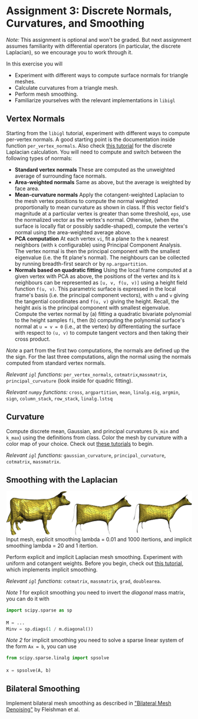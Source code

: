 # Assignment 3: Discrete Normals, Curvatures, and Smoothing

*Note:* This assignment is optional and won't be graded.
But next assignment assumes familiarity with differential operators (in particular, the discrete Laplacian), so we encourage you to work through it.

In this exercise you will

* Experiment with different ways to compute surface normals for triangle meshes.
* Calculate curvatures from a triangle mesh.
* Perform mesh smoothing.
* Familiarize yourselves with the relevant implementations in `libigl`

## Vertex Normals
Starting from the `libigl` tutorial, experiment with different ways to compute per-vertex normals.
A good starting point is the documentation inside function `per_vertex_normals`.
Also check [this tutorial](https://libigl.github.io/libigl-python-bindings/tut-chapter1/#laplacian) for the discrete Laplacian calculation. You will need to compute
and switch between the following types of normals:

* **Standard vertex normals** These are computed as the unweighted average of surrounding face normals.
* **Area-weighted  normals** Same as above, but the average is weighted by face area.
* **Mean-curvature normals** Apply the cotangent-weighted Laplacian to the mesh vertex positions to compute the normal weighted proportionally to mean curvature as shown in class. If this vector field's magnitude at a particular vertex is greater than some threshold, `eps`, use the normalized vector as the vertex's normal. Otherwise, (when the surface is locally flat or possibly saddle-shaped), compute the vertex's normal using the area-weighted average above.
* **PCA computation** At each vertex `vi`, fit a plane to the `k`
nearest neighbors (with `k` configurable) using Principal Component Analysis. The vertex normal is then the principal component with the smallest eigenvalue (i.e. the fit plane's normal). The neighbours can be collected by running breadth-first search or by `np.argpartition`.
* **Normals based on quadratic fitting** Using the local frame computed at a given vertex with PCA as above, the positions of the vertex and its `k`  neighbours can be represented as `[u, v, f(u, v)]` using a height field function `f(u, v)`. This parametric surface is expressed in the local frame's basis (i.e. the principal component vectors), with `u` and `v` giving the tangential coordinates and `f(u, v)` giving the height.      Recall, the height axis is the principal component with smallest eigenvalue. Compute the vertex normal by (a) fitting a quadratic bivariate polynomial to the height samples `fi`, then (b) computing the polynomial surface's normal at `u = v = 0` (i.e., at the vertex) by differentiating the surface with respect to `(u, v)` to compute tangent vectors and then taking their cross product.


*Note* a part from the first two computations, the normals are defined up the the sign. For the last three computations, align the normal using the normals computed from standard vertex normals.

*Relevant `igl` functions:* `per_vertex_normals`, `cotmatrix`,`massmatrix`, `principal_curvature` (look inside for quadric fitting).

*Relevant `numpy` functions:* `cross`, `argpartition`, `mean`, `linalg.eig`, `argmin`, `sign`, `column_stack`, `row_stack`, `linalg.lstsq`



## Curvature
Compute discrete mean, Gaussian, and principal curvatures (`k_min` and `k_max`) using the definitions from class. Color the mesh by curvature with a color map of your choice. Check out [these tutorials](https://libigl.github.io/libigl-python-bindings/tut-chapter1/) to begin.

<!-- \begin{figure}[h!]
   \centering
   \subfloat[Gaussian
    Curvature]{\label{fig:gauss_curv}\includegraphics[width=0.3\linewidth]{gauss_curv}}
\hspace{1.5cm}
   \subfloat[Gaussian Curvature]{\label{fig:curv_directions}\includegraphics[width=0.3\linewidth]{curv_directions}}
%\hspace{1cm}
   \caption{On the left: Gaussian curvature visualization. On the right,
    mean curvature and principal curvature directions.}
   \label{fig:beetle}
\end{figure} -->

*Relevant `igl` functions:*
`gaussian_curvature`, `principal_curvature`, `cotmatrix`, `massmatrix`.

## Smoothing with the Laplacian
![](img/cow.png?raw=true)
Input mesh, explicit smoothing lambda = 0.01 and 1000 itertions, and implicit smoothing lambda = 20 and 1 itertion.


Perform explicit and implicit Laplacian mesh smoothing. Experiment with uniform and cotangent weights. Before you begin, check out [this tutorial](https://libigl.github.io/libigl-python-bindings/tut-chapter1/#laplacian), which implements implicit smoothing.

*Relevant `igl` functions:* `cotmatrix`, `massmatrix`, `grad`, `doublearea`.

*Note 1* for explicit smoothing you need to invert the *diagonal* mass matrix, you can do it with
```python
import scipy.sparse as sp

M = ...
Minv = sp.diags(1 / m.diagonal())
```

*Note 2* for implicit smoothing you need to solve a sparse linear system of the form `Ax = b`, you can use
```python
from scipy.sparse.linalg import spsolve

x = spsolve(A, b)
```

## Bilateral Smoothing
Implement bilateral mesh smoothing as described in ["Bilateral
Mesh Denoising"](http://www.cs.tau.ac.il/~dcor/online_papers/papers/shachar03.pdf) by Fleishman et al.
